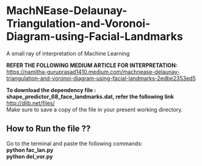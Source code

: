 # MachNEase-Delaunay-Triangulation-and-Voronoi-Diagram-using-Facial-Landmarks
A small ray of interpretation of Machine Learning 

**REFER THE FOLLOWING MEDIUM ARTICLE FOR INTERPRETATION:**
<br/>https://namitha-guruprasad1410.medium.com/machnease-delaunay-triangulation-and-voronoi-diagram-using-facial-landmarks-2edbe2353ed5</br>

**To download the dependency file : shape_predictor_68_face_landmarks.dat, refer the following link**<br/> 
http://dlib.net/files/
</br>Make sure to save a copy of the file in your present working directory.

## How to Run the file ?? 
Go to the terminal and paste the following commands:</br>
**python fac_lan.py**
<br/>
**python del_vor.py**
